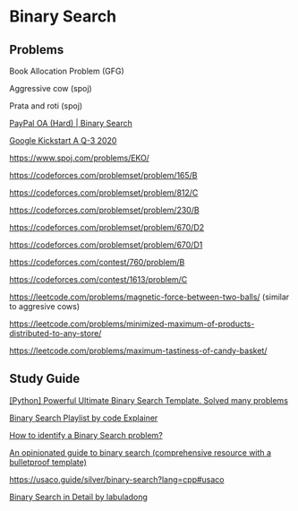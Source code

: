 # Binary Search

## Problems

Book Allocation Problem (GFG)

Aggressive cow (spoj)

Prata and roti (spoj)

[PayPal OA (Hard) | Binary Search](https://www.youtube.com/watch?v=TZsex--oFoM&t=2006s)

[Google Kickstart A Q-3 2020](https://codingcompetitions.withgoogle.com/kickstart/round/000000000019ffc7/00000000001d3f5b)

https://www.spoj.com/problems/EKO/

https://codeforces.com/problemset/problem/165/B

https://codeforces.com/problemset/problem/812/C

https://codeforces.com/problemset/problem/230/B

https://codeforces.com/problemset/problem/670/D2

https://codeforces.com/problemset/problem/670/D1

https://codeforces.com/contest/760/problem/B

https://codeforces.com/contest/1613/problem/C

https://leetcode.com/problems/magnetic-force-between-two-balls/ (similar to aggresive cows)

https://leetcode.com/problems/minimized-maximum-of-products-distributed-to-any-store/

https://leetcode.com/problems/maximum-tastiness-of-candy-basket/


## Study Guide

[[Python] Powerful Ultimate Binary Search Template. Solved many problems](https://leetcode.com/discuss/general-discussion/786126/Python-Powerful-Ultimate-Binary-Search-Template.-Solved-many-problems)

[Binary Search Playlist by code Explainer](https://www.youtube.com/watch?v=YI16UeQtao8&list=PLk_DdB3uhk2BjfrjntSvnH1Ubj8XgJPPY)

[How to identify a Binary Search problem?](https://medium.com/@vaishalithakur614/how-to-identify-a-binary-search-problem-60fbc0ae25ba)
  
[An opinionated guide to binary search (comprehensive resource with a bulletproof template)](https://leetcode.com/discuss/study-guide/2371234/An-opinionated-guide-to-binary-search-(comprehensive-resource-with-a-bulletproof-template))


https://usaco.guide/silver/binary-search?lang=cpp#usaco

[Binary Search in Detail by labuladong](https://labuladong.gitbook.io/algo-en/iii.-algorithmic-thinking/detailedbinarysearch)